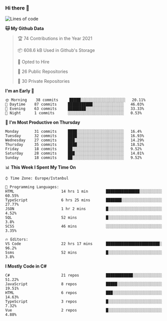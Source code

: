 ### Hi there 👋

<!--START_SECTION:waka-->
![Lines of code](https://img.shields.io/badge/From%20Hello%20World%20I%27ve%20Written-6.0%20million%20lines%20of%20code-blue)

**🐱 My Github Data** 

> 🏆 74 Contributions in the Year 2021
 > 
> 📦 608.6 kB Used in Github's Storage 
 > 
> 💼 Opted to Hire
 > 
> 📜 26 Public Repositories 
 > 
> 🔑 30 Private Repositories  
 > 
**I'm an Early 🐤** 

```text
🌞 Morning    38 commits     █████░░░░░░░░░░░░░░░░░░░░   20.11% 
🌆 Daytime    87 commits     ███████████░░░░░░░░░░░░░░   46.03% 
🌃 Evening    63 commits     ████████░░░░░░░░░░░░░░░░░   33.33% 
🌙 Night      1 commits      ░░░░░░░░░░░░░░░░░░░░░░░░░   0.53%

```
📅 **I'm Most Productive on Thursday** 

```text
Monday       31 commits     ████░░░░░░░░░░░░░░░░░░░░░   16.4% 
Tuesday      32 commits     ████░░░░░░░░░░░░░░░░░░░░░   16.93% 
Wednesday    27 commits     ███░░░░░░░░░░░░░░░░░░░░░░   14.29% 
Thursday     35 commits     ████░░░░░░░░░░░░░░░░░░░░░   18.52% 
Friday       18 commits     ██░░░░░░░░░░░░░░░░░░░░░░░   9.52% 
Saturday     28 commits     ███░░░░░░░░░░░░░░░░░░░░░░   14.81% 
Sunday       18 commits     ██░░░░░░░░░░░░░░░░░░░░░░░   9.52%

```


📊 **This Week I Spent My Time On** 

```text
⌚︎ Time Zone: Europe/Istanbul

💬 Programming Languages: 
HTML                     14 hrs 1 min        ███████████████░░░░░░░░░░   60.55% 
TypeScript               6 hrs 25 mins       ███████░░░░░░░░░░░░░░░░░░   27.77% 
JSON                     1 hr 2 mins         █░░░░░░░░░░░░░░░░░░░░░░░░   4.52% 
SQL                      52 mins             █░░░░░░░░░░░░░░░░░░░░░░░░   3.8% 
SCSS                     46 mins             ░░░░░░░░░░░░░░░░░░░░░░░░░   3.35%

🔥 Editors: 
VS Code                  22 hrs 17 mins      ████████████████████████░   96.2% 
Ssms                     52 mins             █░░░░░░░░░░░░░░░░░░░░░░░░   3.8%

```

**I Mostly Code in C#** 

```text
C#                       21 repos            ████████████░░░░░░░░░░░░░   51.22% 
JavaScript               8 repos             █████░░░░░░░░░░░░░░░░░░░░   19.51% 
HTML                     6 repos             ███░░░░░░░░░░░░░░░░░░░░░░   14.63% 
TypeScript               3 repos             █░░░░░░░░░░░░░░░░░░░░░░░░   7.32% 
Vue                      2 repos             █░░░░░░░░░░░░░░░░░░░░░░░░   4.88%

```



<!--END_SECTION:waka-->

<!--
**ebubekirdinc/ebubekirdinc** is a ✨ _special_ ✨ repository because its `README.md` (this file) appears on your GitHub profile.

Here are some ideas to get you started:

- 🔭 I’m currently working on ...
- 🌱 I’m currently learning ...
- 👯 I’m looking to collaborate on ...
- 🤔 I’m looking for help with ...
- 💬 Ask me about ...
- 📫 How to reach me: ...
- 😄 Pronouns: ...
- ⚡ Fun fact: ...
-->
